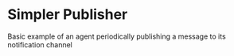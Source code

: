 # Simpler Publisher

Basic example of an agent periodically publishing a message to its notification channel
